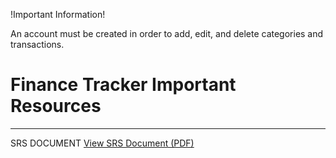 !Important Information!

An account must be created in order to add, edit, and delete categories and transactions.


# Finance Tracker Important Resources

--------------------------------------

SRS DOCUMENT
[View SRS Document (PDF)](./FTDataAccess/CapstoneDocuments/SRS_Document.pdf)
